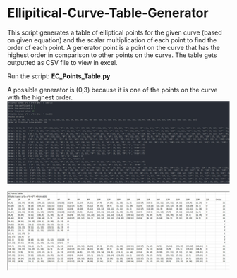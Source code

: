 # Ellipitical-Curve-Table-Generator

This script generates a table of elliptical points for the given curve (based on given equation) and the scalar multiplication of each point to find the order of each point.
A generator point is a point on the curve that has the highest order in comparison to other points on the curve. The table gets outputted as CSV file to view in excel.

Run the script: **EC_Points_Table.py**

A possible generator is (0,3) because it is one of the points on the curve with the highest order.
![alt text](https://github.com/Nishaant215/Ellipitical-Curve-Table-Generator/blob/main/Elliptical%20Points%20Table%20Generator.jpg)

![alt text](https://github.com/Nishaant215/Ellipitical-Curve-Table-Generator/blob/main/Elliptical%20Points%20Table%20Generator_Excel.jpg)


